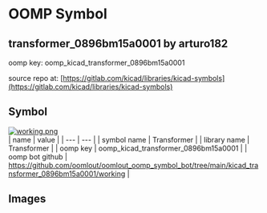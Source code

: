 # OOMP Symbol  
## transformer_0896bm15a0001  by arturo182  
  
oomp key: oomp_kicad_transformer_0896bm15a0001  
  
source repo at: [https://gitlab.com/kicad/libraries/kicad-symbols](https://gitlab.com/kicad/libraries/kicad-symbols)  
## Symbol  
  
[![working.png](working_600.png)](working.png)  
| name | value | 
| --- | --- | 
| symbol name | Transformer | 
| library name | Transformer | 
| oomp key | oomp_kicad_transformer_0896bm15a0001 | 
| oomp bot github | https://github.com/oomlout/oomlout_oomp_symbol_bot/tree/main/kicad_transformer_0896bm15a0001/working | 
## Images  

